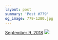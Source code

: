 ```yaml
---
layout: post
summary: 'Post #779'
og_image: 779-1280.jpg
---
```


<p>
  <time>
    <a href="/779">September 9, 2018</a>
  </time>
  <a href="/779">
    <img src="{{ site.assets_url }}/779-640.jpg" srcset="{{ site.assets_url }}/779-320.jpg 320w, {{ site.assets_url }}/779-640.jpg 640w, {{ site.assets_url }}/779-960.jpg 960w, {{ site.assets_url }}/779-1280.jpg 1280w" sizes="(min-width: 700px) 50vw, calc(100vw - 2rem)" />
  </a>
</p>
